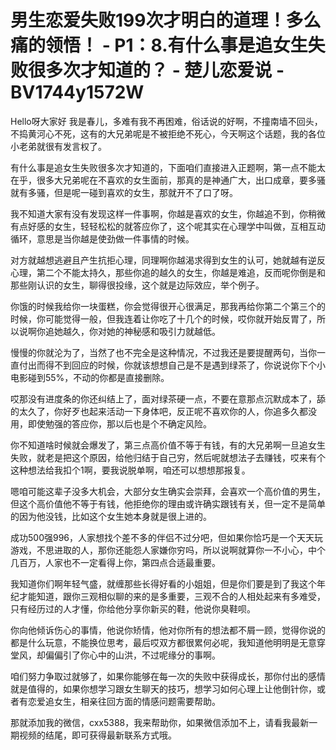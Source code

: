 # 男生恋爱失败199次才明白的道理！多么痛的领悟！ - P1：8.有什么事是追女生失败很多次才知道的？ - 楚儿恋爱说 - BV1744y1572W

Hello呀大家好 我是春儿，多难有我不再困难，俗话说的好啊，不撞南墙不回头，不捣黄河心不死，这有的大兄弟呢是不被拒绝不死心，今天啊这个话题，我的各位小老弟就很有发言权了。

有什么事是追女生失败很多次才知道的，下面咱们直接进入正题啊，第一点不能太在乎，很多大兄弟呢在不喜欢的女生面前，那真的是神通广大，出口成章，要多骚就有多骚，但是呢一碰到喜欢的女生，那就开不了口了呀。

我不知道大家有没有发现这样一件事啊，你越是喜欢的女生，你越追不到，你稍微有点好感的女生，轻轻松松的就答应你了，这个呢其实在心理学中叫做，互相互动循环，意思是当你越是使劲做一件事情的时候。

对方就越想逃避且产生抗拒心理，同理啊你越渴求得到女生的认可，她就越有逆反心理，第二个不能太持久，那些你追的越久的女生，你越是难追，反而呢你倒是和那些刚认识的女生，聊得很投缘，这个就是边际效应，举个例子。

你饿的时候我给你一块蛋糕，你会觉得很开心很满足，那我再给你第二个第三个的时候，你可能觉得一般，但我连着让你吃了十几个的时候，哎你就开始反胃了，所以说啊你追她越久，你对她的神秘感和吸引力就越低。

慢慢的你就沦为了，当然了也不完全是这种情况，不过我还是要提醒两句，当你一直付出而得不到回应的时候，你就该想想自己是不是遇到绿茶了，你说说你下个小电影碰到55%，不动的你都是直接删除。

哎那没有进度条的你还纠结上了，面对绿茶硬一点，不要在意那点沉默成本了，舔的太久了，你好歹也起来活动一下身体吧，反正呢不喜欢你的人，你追多久都没用，即使勉强的答应你，那以后也是个不确定风险。

你不知道啥时候就会爆发了，第三点高价值不等于有钱，有的大兄弟啊一旦追女生失败，就老是把这个原因，给他归结于自己穷，然后呢就想法子去赚钱，哎来有个这种想法给我扣个1啊，要我说脱单啊，咱还可以想想那报复。

嗯咱可能这辈子没多大机会，大部分女生确实会崇拜，会喜欢一个高价值的男生，但这个高价值他不等于有钱，他拒绝你的理由或许确实跟钱有关，但一定不是简单的因为他没钱，比如这个女生她本身就是很上进的。

成功500强996，人家想找个差不多的伴侣不过分吧，但如果你恰巧是一个天天玩游戏，不思进取的人，那你还能怨人家嫌你穷吗，所以说啊就算你一不小心，中个几百万，人家也不一定看得上你，第四点合适最重要。

我知道你们啊年轻气盛，就缠那些长得好看的小姐姐，但是你们要是到了我这个年纪才能知道，跟你三观相似聊的来的是多重要，三观不合的人相处起来有多难受，只有经历过的人才懂，你给他分享你新买的鞋，他说你臭鞋呗。

你向他倾诉伤心的事情，他说你矫情，他对你所有的想法都不屑一顾，觉得你说的都是什么玩意，不能换位思考，最后哎双方都很累何必呢，我知道他明明是无意穿堂风，却偏偏引了你心中的山洪，不过呢缘分的事啊。

咱们努力争取过就够了，如果你能够在每一次的失败中获得成长，那你付出的感情就是值得的，如果你想学习跟女生聊天的技巧，想学习如何心理上让他倒针你，或者有恋爱追女生，相亲往回方面的情感问题需要帮助。

那就添加我的微信，cxx5388，我来帮助你，如果微信添加不上，请看我最新一期视频的结尾，即可获得最新联系方式哦。